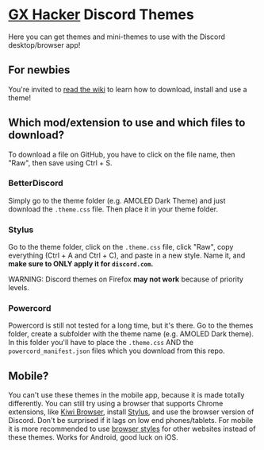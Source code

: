 # [GX Hacker](https://github.com/GX-Hacker) Discord Themes

Here you can get themes and mini-themes to use with the Discord desktop/browser app!

## For newbies

You're invited to [read the wiki](https://github.com/gx-hacker/home/wiki) to learn how to download, install and use a theme!

## Which mod/extension to use and which files to download?

To download a file on GitHub, you have to click on the file name, then "Raw", then save using Ctrl + S.

### BetterDiscord

Simply go to the theme folder (e.g. AMOLED Dark Theme) and just download the `.theme.css` file. Then place it in your theme folder.

### Stylus

Go to the theme folder, click on the `.theme.css` file, click "Raw", copy everything (Ctrl + A and Ctrl + C), and paste in a new style. Name it, and **make sure to ONLY apply it for `discord.com`.**

WARNING: Discord themes on Firefox **may not work** because of priority levels.

### Powercord

Powercord is still not tested for a long time, but it's there. Go to the themes folder, create a subfolder with the theme name (e.g. AMOLED Dark theme). In this folder you'll have to place the `.theme.css` AND the `powercord_manifest.json` files which you download from this repo.

## Mobile?

You can't use these themes in the mobile app, because it is made totally differently. You can still try using a browser that supports Chrome extensions, like [Kiwi Browser](https://kiwibrowser.com), install [Stylus](https://chrome.google.com/webstore/detail/stylus/clngdbkpkpeebahjckkjfobafhncgmne), and use the browser version of Discord. Don't be surprised if it lags on low end phones/tablets. For mobile it is more recommended to use [browser styles](https://github.com/gx-hacker/browser-styles) for other websites instead of these themes. Works for Android, good luck on iOS.
